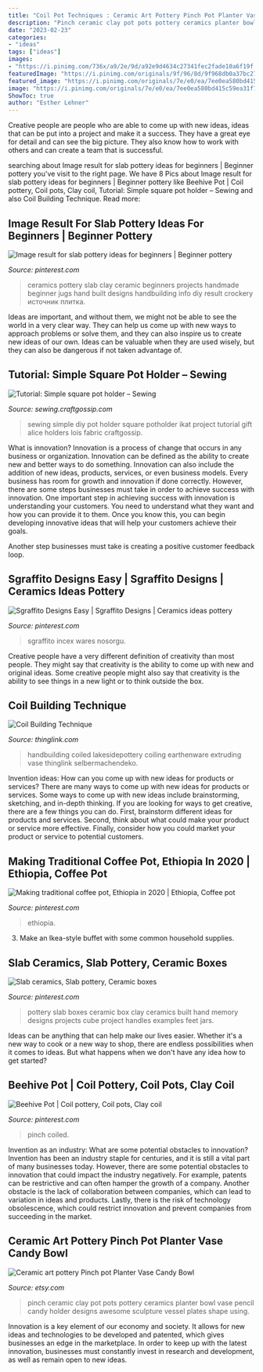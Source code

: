 ```yaml
---
title: "Coil Pot Techniques : Ceramic Art Pottery Pinch Pot Planter Vase Candy Bowl"
description: "Pinch ceramic clay pot pots pottery ceramics planter bowl vase pencil candy holder designs awesome sculpture vessel plates shape using"
date: "2023-02-23"
categories:
- "ideas"
tags: ["ideas"]
images:
- "https://i.pinimg.com/736x/a9/2e/9d/a92e9d4634c27341fec2fade10a6f19f.jpg"
featuredImage: "https://i.pinimg.com/originals/9f/96/8d/9f968db0a37bc27ee66b3c6109e30737.jpg"
featured_image: "https://i.pinimg.com/originals/7e/e0/ea/7ee0ea580bd415c59ea31f74ba011a7b.jpg"
image: "https://i.pinimg.com/originals/7e/e0/ea/7ee0ea580bd415c59ea31f74ba011a7b.jpg"
ShowToc: true
author: "Esther Lehner"
---
```



Creative people are people who are able to come up with new ideas, ideas that can be put into a project and make it a success. They have a great eye for detail and can see the big picture. They also know how to work with others and can create a team that is successful.

	

		
searching about Image result for slab pottery ideas for beginners | Beginner pottery you've visit to the right page. We have 8 Pics about Image result for slab pottery ideas for beginners | Beginner pottery like Beehive Pot | Coil pottery, Coil pots, Clay coil, Tutorial: Simple square pot holder – Sewing and also Coil Building Technique. Read more:
		
    
## Image Result For Slab Pottery Ideas For Beginners | Beginner Pottery

<img loading=lazy src="https://i.pinimg.com/736x/a0/6b/ef/a06befd45bd91a531b91f02c24a8278d.jpg" onerror="this.onerror=null;this.src='https://tse4.mm.bing.net/th?id=OIP.o15EQkgtbyu0KRWltrzyTgHaGM&amp;pid=15.1';" alt="Image result for slab pottery ideas for beginners | Beginner pottery">

_Source: pinterest.com_

>ceramics pottery slab clay ceramic beginners projects handmade beginner jugs hand built designs handbuilding info diy result crockery источник плитка. 

	

Ideas are important, and without them, we might not be able to see the world in a very clear way. They can help us come up with new ways to approach problems or solve them, and they can also inspire us to create new ideas of our own. Ideas can be valuable when they are used wisely, but they can also be dangerous if not taken advantage of.

    
## Tutorial: Simple Square Pot Holder – Sewing

<img loading=lazy src="https://i2.wp.com/sewing.craftgossip.com/files/2017/01/simple-sewing-project-diy-ikat-potholder-7.jpg?fit=600%2C900&amp;ssl=1" onerror="this.onerror=null;this.src='https://tse1.mm.bing.net/th?id=OIP.IYE_-R4yn5YWhhyxzl2o2AHaLH&amp;pid=15.1';" alt="Tutorial: Simple square pot holder – Sewing">

_Source: sewing.craftgossip.com_

>sewing simple diy pot holder square potholder ikat project tutorial gift alice holders lois fabric craftgossip. 

	

What is innovation?
Innovation is a process of change that occurs in any business or organization. Innovation can be defined as the ability to create new and better ways to do something. Innovation can also include the addition of new ideas, products, services, or even business models. Every business has room for growth and innovation if done correctly. However, there are some steps businesses must take in order to achieve success with innovation.
One important step in achieving success with innovation is understanding your customers. You need to understand what they want and how you can provide it to them. Once you know this, you can begin developing innovative ideas that will help your customers achieve their goals.

Another step businesses must take is creating a positive customer feedback loop.

    
## Sgraffito Designs Easy | Sgraffito Designs | Ceramics Ideas Pottery

<img loading=lazy src="https://i.pinimg.com/736x/a9/2e/9d/a92e9d4634c27341fec2fade10a6f19f.jpg" onerror="this.onerror=null;this.src='https://tse4.mm.bing.net/th?id=OIP.iN_9ykHfDB4nb6R3yiJKDAHaNJ&amp;pid=15.1';" alt="Sgraffito Designs Easy | Sgraffito Designs | Ceramics ideas pottery">

_Source: pinterest.com_

>sgraffito incex wares nosorgu. 

	

Creative people have a very different definition of creativity than most people. They might say that creativity is the ability to come up with new and original ideas. Some creative people might also say that creativity is the ability to see things in a new light or to think outside the box.

    
## Coil Building Technique

<img loading=lazy src="https://cdn.thinglink.me/api/image/538445561850757122/1240/10/scaletowidth" onerror="this.onerror=null;this.src='https://tse1.mm.bing.net/th?id=OIP.u6qvjAiWPdubBEePYsUcdAHaGC&amp;pid=15.1';" alt="Coil Building Technique">

_Source: thinglink.com_

>handbuilding coiled lakesidepottery coiling earthenware extruding vase thinglink selbermachendeko. 

	

Invention ideas: How can you come up with new ideas for products or services?
There are many ways to come up with new ideas for products or services. Some ways to come up with new ideas include brainstorming, sketching, and in-depth thinking. If you are looking for ways to get creative, there are a few things you can do. First, brainstorm different ideas for products and services. Second, think about what could make your product or service more effective. Finally, consider how you could market your product or service to potential customers.

    
## Making Traditional Coffee Pot, Ethiopia In 2020 | Ethiopia, Coffee Pot

<img loading=lazy src="https://i.pinimg.com/736x/bc/98/2b/bc982bd4815f2ea32d97b31782a014ba--ethiopia-pots.jpg" onerror="this.onerror=null;this.src='https://tse1.mm.bing.net/th?id=OIP.YW6V-gX_-wfRRcCsc6v5_gHaGR&amp;pid=15.1';" alt="Making traditional coffee pot, Ethiopia in 2020 | Ethiopia, Coffee pot">

_Source: pinterest.com_

>ethiopia. 

	

3. Make an Ikea-style buffet with some common household supplies.

    
## Slab Ceramics, Slab Pottery, Ceramic Boxes

<img loading=lazy src="https://i.pinimg.com/originals/9f/96/8d/9f968db0a37bc27ee66b3c6109e30737.jpg" onerror="this.onerror=null;this.src='https://tse3.mm.bing.net/th?id=OIP.EwbKCKsckXy3_wxw_M6HqwHaJ4&amp;pid=15.1';" alt="Slab ceramics, Slab pottery, Ceramic boxes">

_Source: pinterest.com_

>pottery slab boxes ceramic box clay ceramics built hand memory designs projects cube project handles examples feet jars. 

	

Ideas can be anything that can help make our lives easier. Whether it's a new way to cook or a new way to shop, there are endless possibilities when it comes to ideas. But what happens when we don't have any idea how to get started? 

    
## Beehive Pot | Coil Pottery, Coil Pots, Clay Coil

<img loading=lazy src="https://i.pinimg.com/originals/7e/e0/ea/7ee0ea580bd415c59ea31f74ba011a7b.jpg" onerror="this.onerror=null;this.src='https://tse4.mm.bing.net/th?id=OIP.PIwfZy4tRzsmpD-gK9f81QHaJ4&amp;pid=15.1';" alt="Beehive Pot | Coil pottery, Coil pots, Clay coil">

_Source: pinterest.com_

>pinch coiled. 

	

Invention as an industry: What are some potential obstacles to innovation?
Invention has been an industry staple for centuries, and it is still a vital part of many businesses today. However, there are some potential obstacles to innovation that could impact the industry negatively. For example, patents can be restrictive and can often hamper the growth of a company. Another obstacle is the lack of collaboration between companies, which can lead to variation in ideas and products. Lastly, there is the risk of technology obsolescence, which could restrict innovation and prevent companies from succeeding in the market.

    
## Ceramic Art Pottery Pinch Pot Planter Vase Candy Bowl

<img loading=lazy src="https://img1.etsystatic.com/001/0/5464333/il_fullxfull.387985969_31j2.jpg" onerror="this.onerror=null;this.src='https://tse4.mm.bing.net/th?id=OIP.vHJOfeLHt6_L7xEroBWyNgHaFj&amp;pid=15.1';" alt="Ceramic art pottery Pinch pot Planter Vase Candy Bowl">

_Source: etsy.com_

>pinch ceramic clay pot pots pottery ceramics planter bowl vase pencil candy holder designs awesome sculpture vessel plates shape using. 

	

Innovation is a key element of our economy and society. It allows for new ideas and technologies to be developed and patented, which gives businesses an edge in the marketplace. In order to keep up with the latest innovation, businesses must constantly invest in research and development, as well as remain open to new ideas.

